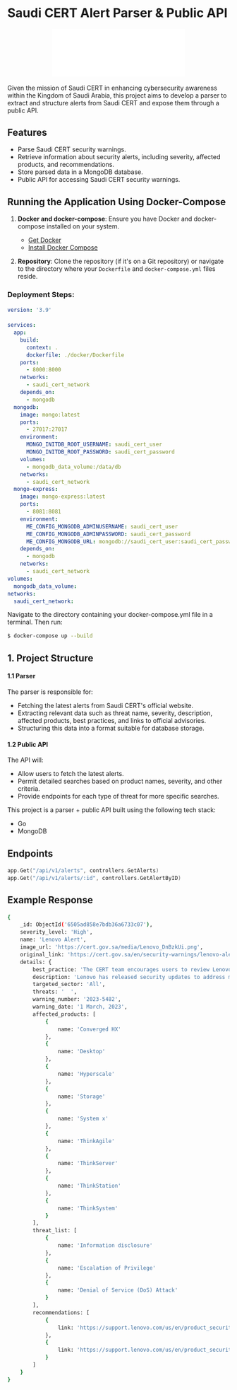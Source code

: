 # Saudi CERT Alert Parser & Public API

<div style="text-align:center;">
    <img src="./assets/CERT-logo-white.svg" alt="Saudi CERT Logo" width="300" />
</div>

Given the mission of Saudi CERT in enhancing cybersecurity awareness within the Kingdom of Saudi Arabia, this project aims to develop a parser to extract and structure alerts from Saudi CERT and expose them through a public API.

## Features
* Parse Saudi CERT security warnings.
* Retrieve information about security alerts, including severity, affected products, and recommendations.
* Store parsed data in a MongoDB database.
* Public API for accessing Saudi CERT security warnings.


## Running the Application Using Docker-Compose


1. **Docker and docker-compose**:
   Ensure you have Docker and docker-compose installed on your system.
   - [Get Docker](https://docs.docker.com/get-docker/)
   - [Install Docker Compose](https://docs.docker.com/compose/install/)

2. **Repository**:
   Clone the repository (if it's on a Git repository) or navigate to the directory where your `Dockerfile` and `docker-compose.yml` files reside.


### Deployment Steps:

```yaml
version: '3.9'

services:
  app:
    build:
      context: .
      dockerfile: ./docker/Dockerfile
    ports:
      - 8000:8000
    networks:
      - saudi_cert_network
    depends_on:
      - mongodb
  mongodb:
    image: mongo:latest
    ports:
      - 27017:27017
    environment:
      MONGO_INITDB_ROOT_USERNAME: saudi_cert_user
      MONGO_INITDB_ROOT_PASSWORD: saudi_cert_password
    volumes:
      - mongodb_data_volume:/data/db
    networks:
      - saudi_cert_network
  mongo-express:
    image: mongo-express:latest
    ports:
      - 8081:8081
    environment:
      ME_CONFIG_MONGODB_ADMINUSERNAME: saudi_cert_user
      ME_CONFIG_MONGODB_ADMINPASSWORD: saudi_cert_password
      ME_CONFIG_MONGODB_URL: mongodb://saudi_cert_user:saudi_cert_password@mongodb:27017/
    depends_on:
      - mongodb
    networks:
      - saudi_cert_network
volumes:
  mongodb_data_volume:
networks:
  saudi_cert_network:
```

Navigate to the directory containing your docker-compose.yml file in a terminal. Then run:

```bash
$ docker-compose up --build
```

## 1. Project Structure

#### 1.1 Parser
The parser is responsible for:
* Fetching the latest alerts from Saudi CERT's official website.
* Extracting relevant data such as threat name, severity, description, affected products, best practices, and links to official advisories.
* Structuring this data into a format suitable for database storage.

#### 1.2 Public API
The API will:
* Allow users to fetch the latest alerts.
* Permit detailed searches based on product names, severity, and other criteria.
* Provide endpoints for each type of threat for more specific searches.


This project is a parser + public API built using the following tech stack:

- Go
- MongoDB

## Endpoints

```go
app.Get("/api/v1/alerts", controllers.GetAlerts)
app.Get("/api/v1/alerts/:id", controllers.GetAlertByID)
```

## Example Response

```bash
{
    _id: ObjectId('6505ad858e7bdb36a6733c07'),
    severity_level: 'High',
    name: 'Lenovo Alert',
    image_url: 'https://cert.gov.sa/media/Lenovo_DnBzkUi.png',
    original_link: 'https://cert.gov.sa/en/security-warnings/lenovo-alert187654/',
    details: {
        best_practice: 'The CERT team encourages users to review Lenovo security advisory and update the affected products:https://support.lenovo.com/us/en/product_security/LEN-118374 https://support.lenovo.com/us/en/product_security/LEN-118320 ',
        description: 'Lenovo has released security updates to address multiple vulnerabilities in the following products:',
        targeted_sector: 'All',
        threats: '  ',
        warning_number: '2023-5482',
        warning_date: '1 March, 2023',
        affected_products: [
            {
                name: 'Converged HX'
            },
            {
                name: 'Desktop'
            },
            {
                name: 'Hyperscale'
            },
            {
                name: 'Storage'
            },
            {
                name: 'System x'
            },
            {
                name: 'ThinkAgile'
            },
            {
                name: 'ThinkServer'
            },
            {
                name: 'ThinkStation'
            },
            {
                name: 'ThinkSystem'
            }
        ],
        threat_list: [
            {
                name: 'Information disclosure'
            },
            {
                name: 'Escalation of Privilege'
            },
            {
                name: 'Denial of Service (DoS) Attack'
            }
        ],
        recommendations: [
            {
                link: 'https://support.lenovo.com/us/en/product_security/LEN-118374'
            },
            {
                link: 'https://support.lenovo.com/us/en/product_security/LEN-118320'
            }
        ]
    }
}

```
